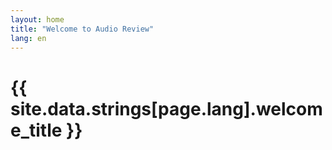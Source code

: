 ```yaml
---
layout: home
title: "Welcome to Audio Review"
lang: en
---
```


# {{ site.data.strings[page.lang].welcome_title }}